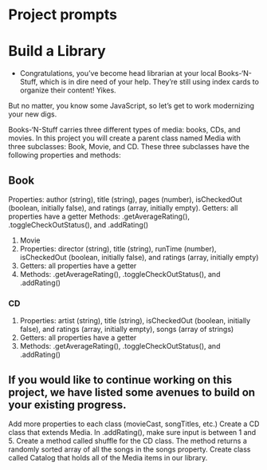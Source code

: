 
# Project prompts
# Build a Library
 - Congratulations, you’ve become head librarian at your local Books-‘N-Stuff, which is in dire need of your help. They’re still using index cards to organize their content! Yikes.

But no matter, you know some JavaScript, so let’s get to work modernizing your new digs.

Books-‘N-Stuff carries three different types of media: books, CDs, and movies. In this project you will create a parent class named Media with three subclasses: Book, Movie, and CD. These three subclasses have the following properties and methods:

## Book
Properties: author (string), title (string), pages (number), isCheckedOut (boolean, initially false), and ratings (array, initially empty).
Getters: all properties have a getter
Methods: .getAverageRating(), .toggleCheckOutStatus(), and .addRating()
1. Movie
2. Properties: director (string), title (string), runTime (number), isCheckedOut (boolean, initially false), and ratings (array, initially empty)
3. Getters: all properties have a getter
4. Methods: .getAverageRating(), .toggleCheckOutStatus(), and .addRating()
### CD
1. Properties: artist (string), title (string), isCheckedOut (boolean, initially false), and ratings (array, initially empty), songs (array of strings)
2. Getters: all properties have a getter
3. Methods: .getAverageRating(), .toggleCheckOutStatus(), and .addRating()

## If you would like to continue working on this project, we have listed some avenues to build on your existing progress.

Add more properties to each class (movieCast, songTitles, etc.)
Create a CD class that extends Media.
In .addRating(), make sure input is between 1 and 5.
Create a method called shuffle for the CD class. The method returns a randomly sorted array of all the songs in the songs property.
Create class called Catalog that holds all of the Media items in our library.
